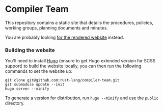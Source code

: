 # Compiler Team
This repository contains a static site that details the procedures, policies, working groups,
planning documents and minutes.

You are probably looking [for the rendered website](https://rust-lang.github.io/compiler-team/) instead.

### Building the website
You'll need to install [Hugo](https://github.com/gohugoio/hugo#choose-how-to-install) (ensure to get Hugo extended version for SCSS support) to build the website locally, you can then run the following commands to set the website up:

```
git clone git@github.com:rust-lang/compiler-team.git
git submodule update --init
hugo server --minify
```

To generate a version for distribution, run `hugo --minify` and use the `public` directory.
